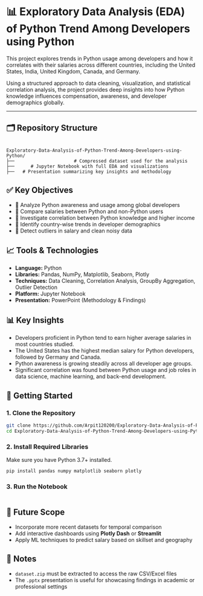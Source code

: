 # 📊 Exploratory Data Analysis (EDA) of Python Trend Among Developers using Python

This project explores trends in Python usage among developers and how it correlates with their salaries across different countries, including the United States, India, United Kingdom, Canada, and Germany.

Using a structured approach to data cleaning, visualization, and statistical correlation analysis, the project provides deep insights into how Python knowledge influences compensation, awareness, and developer demographics globally.

---

## 🗂️ Repository Structure

```

Exploratory-Data-Analysis-of-Python-Trend-Among-Developers-using-Python/
├──                      # Compressed dataset used for the analysis
├──      # Jupyter Notebook with full EDA and visualizations
├──   # Presentation summarizing key insights and methodology

````

## ✅ Key Objectives

- 📌 Analyze Python awareness and usage among global developers
- 📌 Compare salaries between Python and non-Python users
- 📌 Investigate correlation between Python knowledge and higher income
- 📌 Identify country-wise trends in developer demographics
- 📌 Detect outliers in salary and clean noisy data

## 📈 Tools & Technologies

- **Language:** Python  
- **Libraries:** Pandas, NumPy, Matplotlib, Seaborn, Plotly  
- **Techniques:** Data Cleaning, Correlation Analysis, GroupBy Aggregation, Outlier Detection  
- **Platform:** Jupyter Notebook  
- **Presentation:** PowerPoint (Methodology & Findings)

## 📊 Key Insights

- Developers proficient in Python tend to earn higher average salaries in most countries studied.
- The United States has the highest median salary for Python developers, followed by Germany and Canada.
- Python awareness is growing steadily across all developer age groups.
- Significant correlation was found between Python usage and job roles in data science, machine learning, and back-end development.

## 🚀 Getting Started

### 1. Clone the Repository
```bash
git clone https://github.com/Arpit120200/Exploratory-Data-Analysis-of-Python-Trend-Among-Developers-using-Python.git
cd Exploratory-Data-Analysis-of-Python-Trend-Among-Developers-using-Python
````

### 2. Install Required Libraries

Make sure you have Python 3.7+ installed.

```bash
pip install pandas numpy matplotlib seaborn plotly
```

### 3. Run the Notebook

```bash

```

## 📌 Future Scope

* Incorporate more recent datasets for temporal comparison
* Add interactive dashboards using **Plotly Dash** or **Streamlit**
* Apply ML techniques to predict salary based on skillset and geography

## 📁 Notes

* `dataset.zip` must be extracted to access the raw CSV/Excel files
* The `.pptx` presentation is useful for showcasing findings in academic or professional settings
